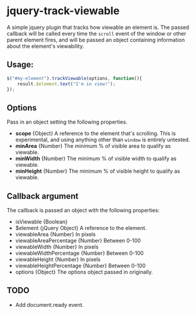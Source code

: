 # jquery-track-viewable
A simple jquery plugin that tracks how viewable an element is. The passed callback will be called every time the `scroll` event of the window or other parent element fires, and will be passed an object containing information about the element's viewability.

## Usage:
```javascript
$("#my-element").trackViewable(options, function(){
    result.$element.text("I'm in view!");
});
```

## Options
Pass in an object setting the following properties.
- **scope** {Object} A reference to the element that's scrolling. This is experimental, and using anything other than `window` is entirely untested.
- **minArea** {Number} The minimum % of visible area to qualify as viewable.
- **minWidth** {Number} The minimum % of visible width to qualify as viewable.
- **minHeight** {Number} The minimum % of visible height to qualify as viewable.

## Callback argument
The callback is passed an object with the following properties:
- isViewable {Boolean}
- $element {jQuery Object} A reference to the element.
- viewableArea {Number} In pixels
- viewableAreaPercentage {Number} Between 0-100
- viewableWidth {Number} In pixels
- viewableWidthPercentage {Number} Between 0-100
- viewableHeight {Number} In pixels
- viewableHeightPercentage {Number} Between 0-100
- options {Object} The options object passed in originally.

## TODO
- Add document.ready event.
